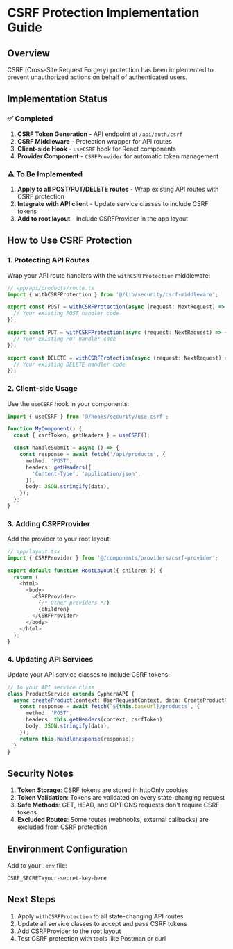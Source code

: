 # CSRF Protection Implementation Guide

## Overview

CSRF (Cross-Site Request Forgery) protection has been implemented to prevent unauthorized actions on behalf of authenticated users.

## Implementation Status

### ✅ Completed
1. **CSRF Token Generation** - API endpoint at `/api/auth/csrf`
2. **CSRF Middleware** - Protection wrapper for API routes
3. **Client-side Hook** - `useCSRF` hook for React components
4. **Provider Component** - `CSRFProvider` for automatic token management

### ⚠️ To Be Implemented
1. **Apply to all POST/PUT/DELETE routes** - Wrap existing API routes with CSRF protection
2. **Integrate with API client** - Update service classes to include CSRF tokens
3. **Add to root layout** - Include CSRFProvider in the app layout

## How to Use CSRF Protection

### 1. Protecting API Routes

Wrap your API route handlers with the `withCSRFProtection` middleware:

```typescript
// app/api/products/route.ts
import { withCSRFProtection } from '@/lib/security/csrf-middleware';

export const POST = withCSRFProtection(async (request: NextRequest) => {
  // Your existing POST handler code
});

export const PUT = withCSRFProtection(async (request: NextRequest) => {
  // Your existing PUT handler code
});

export const DELETE = withCSRFProtection(async (request: NextRequest) => {
  // Your existing DELETE handler code
});
```

### 2. Client-side Usage

Use the `useCSRF` hook in your components:

```typescript
import { useCSRF } from '@/hooks/security/use-csrf';

function MyComponent() {
  const { csrfToken, getHeaders } = useCSRF();

  const handleSubmit = async () => {
    const response = await fetch('/api/products', {
      method: 'POST',
      headers: getHeaders({
        'Content-Type': 'application/json',
      }),
      body: JSON.stringify(data),
    });
  };
}
```

### 3. Adding CSRFProvider

Add the provider to your root layout:

```typescript
// app/layout.tsx
import { CSRFProvider } from '@/components/providers/csrf-provider';

export default function RootLayout({ children }) {
  return (
    <html>
      <body>
        <CSRFProvider>
          {/* Other providers */}
          {children}
        </CSRFProvider>
      </body>
    </html>
  );
}
```

### 4. Updating API Services

Update your API service classes to include CSRF tokens:

```typescript
// In your API service class
class ProductService extends CypheraAPI {
  async createProduct(context: UserRequestContext, data: CreateProductRequest, csrfToken?: string) {
    const response = await fetch(`${this.baseUrl}/products`, {
      method: 'POST',
      headers: this.getHeaders(context, csrfToken),
      body: JSON.stringify(data),
    });
    return this.handleResponse(response);
  }
}
```

## Security Notes

1. **Token Storage**: CSRF tokens are stored in httpOnly cookies
2. **Token Validation**: Tokens are validated on every state-changing request
3. **Safe Methods**: GET, HEAD, and OPTIONS requests don't require CSRF tokens
4. **Excluded Routes**: Some routes (webhooks, external callbacks) are excluded from CSRF protection

## Environment Configuration

Add to your `.env` file:

```
CSRF_SECRET=your-secret-key-here
```

## Next Steps

1. Apply `withCSRFProtection` to all state-changing API routes
2. Update all service classes to accept and pass CSRF tokens
3. Add CSRFProvider to the root layout
4. Test CSRF protection with tools like Postman or curl
